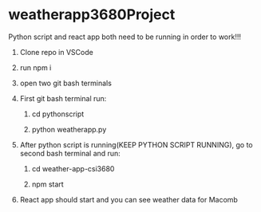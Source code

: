 # weatherapp3680Project

Python script and react app both need to be running in order to work!!!

1. Clone repo in VSCode

2. run npm i

3. open two git bash terminals

4. First git bash terminal run:
   1. cd pythonscript
      
   2. python weatherapp.py

5. After python script is running(KEEP PYTHON SCRIPT RUNNING), go to second bash terminal and
   run:
   1. cd weather-app-csi3680

   
   2. npm start

7. React app should start and you can see weather data for Macomb
